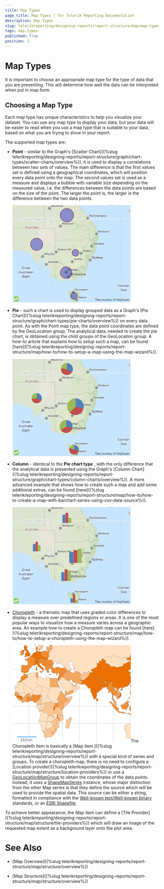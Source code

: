 ```yaml
---
title: Map Types
page_title: Map Types | for Telerik Reporting Documentation
description: Map Types
slug: telerikreporting/designing-reports/report-structure/map/map-types
tags: map,types
published: True
position: 2
---
```


# Map Types



It is important to choose an appropriate map type for the type of data that you are presenting. This will determine how well the data can be interpreted when put in map form.

## Choosing a Map Type

Each map type has unique characteristics to help you visualize your dataset. You can use any map type to           display your data, but your data will be easier to read when you use a map type that is suitable to your data,           based on what you are trying to show in your report.         

The supported map types are:         

* __Point__  - similar to the Graph's [Scatter Chart]({%slug telerikreporting/designing-reports/report-structure/graph/chart-types/scatter-charts/overview%}),               it is used to display a correlations between two sets of values.               The main difference is that the first values set is defined using a geographical coordinates, which will position every data point onto the map.               The second values set is used as a measure and displays a bubble with variable size depending on the measured value, i.e.                the differences between the data points are based on the size of the point. The larger the point is,                the larger is the difference between the two data points.               

  ![Map Point Chart](images/Map/MapPointChart.png)

* __Pie__  - such a chart is used to display grouped data as a Graph's               [Pie Chart]({%slug telerikreporting/designing-reports/report-structure/graph/chart-types/pie-charts/overview%}) on every data point. As with the Point map type, the data point               coordinates are defined by the GeoLocation group. The analytical data, needed to create the pie chart, is obtained using the child groups               of the GeoLocation group. A how-to article that explains how to setup such a map, can be found               [here]({%slug telerikreporting/designing-reports/report-structure/map/how-to/how-to-setup-a-map-using-the-map-wizard%}).               

  ![Map Pie Chart](images/Map/MapPieChart.png)

* __Column__  - identical to the __Pie chart type__ , with the only difference that the analytical               data is presented using the Graph's [Column Chart]({%slug telerikreporting/designing-reports/report-structure/graph/chart-types/column-charts/overview%}). A more advanced example               that shows how to create such a map and add some additional extras, can be found               [here]({%slug telerikreporting/designing-reports/report-structure/map/how-to/how-to-create-a-map-with-barchart-series-using-csv-data-source%}).               

  ![Map Column Chart](images/Map/MapColumnChart.png)

* [Choropleth](http://en.wikipedia.org/wiki/Choropleth_map)                - a thematic map that uses graded color differences to display a               measure over predefined regions or areas. It is one of the most popular ways to visualize how a measure varies across               a geographic area. An example how to create a Choropleth map can be found                [here]({%slug telerikreporting/designing-reports/report-structure/map/how-to/how-to-setup-a-choropleth-using-the-map-wizard%}).             

  ![Choropleth Chart Type](images/Map/Choropleth/Choropleth_ChartType.png)The Choropleth item is basically a [Map item ]({%slug telerikreporting/designing-reports/report-structure/map/structure/overview%}) with a special kind of series and groups.               To create a choropleth map, there is no need to configure a [Location provider]({%slug telerikreporting/designing-reports/report-structure/map/structure/location-providers%})               or use a [GeoLocationMapGroup](/reporting/api/Telerik.Reporting.GeoLocationMapGroup) to obtain the coordinates of the data points.               Instead, it uses a [ShapeMapSeries](/reporting/api/Telerik.Reporting.ShapeMapSeries) instance, whose major distinction from the               other Map series is that they define the source which will be used to provide the spatial data. This source can be either a string, formatted               in compliance with the               [Well-known text/Well-known binary](http://en.wikipedia.org/wiki/Well-known_text)               standards, or an               [ESRI Shapefile](http://en.wikipedia.org/wiki/Shapefile).             



To achieve better appearance, the Map item can define a [Tile Provider]({%slug telerikreporting/designing-reports/report-structure/map/structure/tile-providers%}) which will           draw an image of the requested map extent as a background layer onto the plot area.         

# See Also


 * [Map Overview]({%slug telerikreporting/designing-reports/report-structure/map/structure/overview%})

 * [Map Structure]({%slug telerikreporting/designing-reports/report-structure/map/structure/overview%})
